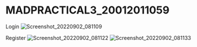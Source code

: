 # MADPRACTICAL3_20012011059

Login
![Screenshot_20220902_081109](https://user-images.githubusercontent.com/86103109/188048001-42d18c8c-677f-4e73-af6d-1ac45af287bb.png)

Register
![Screenshot_20220902_081122](https://user-images.githubusercontent.com/86103109/188048047-c79cf1ef-6a27-4abc-a453-19a1486353a9.png)
![Screenshot_20220902_081133](https://user-images.githubusercontent.com/86103109/188048053-9434c0d7-83cf-4dd5-a398-4a0195318365.png)
